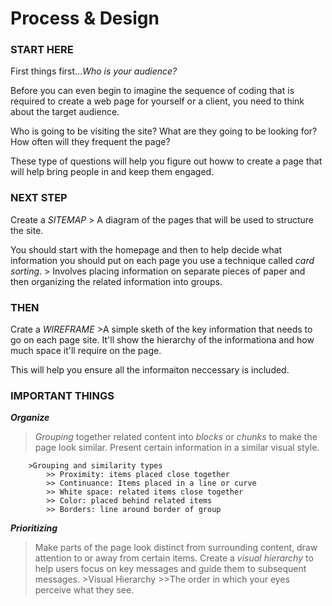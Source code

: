 # Process & Design

### START HERE 

First things first...*Who is your audience?*

Before you can even begin to imagine the sequence of coding that is required to create a web page for yourself or a client, you need to think about the target audience. 

Who is going to be visiting the site? What are they going to be looking for? How often will they frequent the page? 

These type of questions will help you figure out howw to create a page that will help bring people in and keep them engaged. 

### NEXT STEP

Create a *SITEMAP*
    > A diagram of the pages that will be used to structure the site.

You should start with the homepage and then to help decide what information you should put on each page you use a technique called *card sorting*. 
    > Involves placing information on separate pieces of paper and then organizing the related information into groups. 

### THEN

Crate a *WIREFRAME*
    >A simple sketh of the key information that needs to go on each page site. It'll show the hierarchy of the informationa and how much space it'll require on the page. 

This will help you ensure all the informaiton neccessary is included. 

### IMPORTANT THINGS

***Organize***

> *Grouping* together related content into *blocks* or *chunks* to make the page look similar. Present certain information in a similar visual style.

        >Grouping and similarity types
            >> Proximity: items placed close together
            >> Continuance: Items placed in a line or curve
            >> White space: related items close together
            >> Color: placed behind related items
            >> Borders: line around border of group
            
***Prioritizing***

> Make parts of the page look distinct from surrounding content, draw attention to or away from certain items. Create a *visual hierarchy* to help users focus on key messages and guide them to subsequent messages.
        >Visual Hierarchy
            >>The order in which your eyes perceive what they see. 